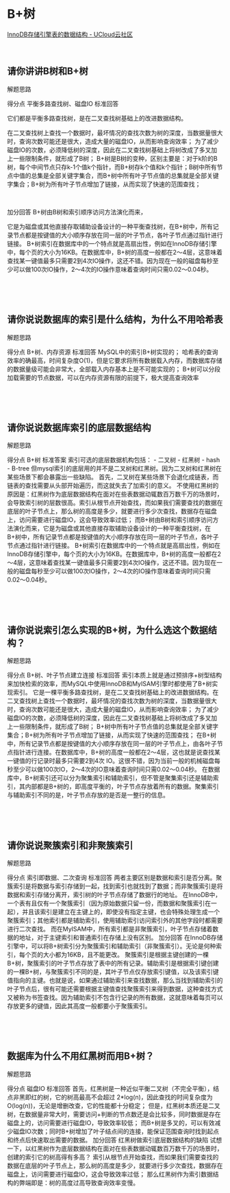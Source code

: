 # B+树

[InnoDB存储引擎表的数据结构 - UCloud云社区](https://www.ucloud.cn/yun/129857.html)

‍

## 请你讲讲B树和B+树

解题思路

得分点 平衡多路查找树、磁盘IO 标准回答 

它们都是平衡多路查找树，是在二叉查找树基础上的改进数据结构。

在二叉查找树上查找一个数据时，最坏情况的查找次数为树的深度，当数据量很大时，查询次数可能还是很大，造成大量的磁盘IO，从而影响查询效率； 为了减少磁盘IO的次数，必须降低树的深度，因此在二叉查找树基础上将树改成了多叉加上一些限制条件，就形成了B树； B+树是B树的变种，区别主要是：对于k阶的B树，每个中间节点只存k-1个值k个指针，而B+树存k个值和k个指针；B树中所有节点中值的总集是全部关键字集合，而B+树中所有叶子节点值的总集就是全部关键字集合；B+树为所有叶子节点增加了链接，从而实现了快速的范围查找； 

‍

加分回答 B+树由B树和索引顺序访问方法演化而来，

它是为磁盘或其他直接存取辅助设备设计的一种平衡查找树，在B+树中，所有记录节点都是按键值的大小顺序存放在同一层的叶子节点，各叶子节点通过指针进行链接。 B+树索引在数据库中的一个特点就是高扇出性，例如在InnoDB存储引擎中，每个页的大小为16KB。在数据库中，B+树的高度一般都在2～4层，这意味着查找某一键值最多只需要2到4次IO操作，这还不错。因为现在一般的磁盘每秒至少可以做100次IO操作，2～4次的IO操作意味着查询时间只需0.02～0.04秒。

‍

‍

## 请你说说数据库的索引是什么结构，为什么不用哈希表

解题思路

得分点 B+树、内存资源 标准回答 MySQL中的索引B+树实现的； 哈希表的查询效率的确最高，时间复杂度O(1)，但是它要求将所有数据载入内存，而数据库存储的数据量级可能会非常大，全部载入内存基本上是不可能实现的； B+树可以分段加载需要的节点数据，可以在内存资源有限的前提下，极大提高查询效率

‍

‍

## 请你说说数据库索引的底层数据结构

解题思路

得分点 B+树 标准答案 索引可选的底层数据机构包括： - 二叉树 - 红黑树 - hash - B-tree 但mysql索引的底层用的并不是二叉树和红黑树。因为二叉树和红黑树在某些场景下都会暴露出一些缺陷。 首先，二叉树在某些场景下会退化成链表，而链表的查找需要从头部开始遍历，而这就失去了加索引的意义。 不使用红黑树的原因是：红黑树作为底层数据结构在面对在些表数据动辄数百万数千万的场景时，会导致索引树的层数很高。索引从根节点开始查找，而如果我们需要查找的数据在底层的叶子节点上，那么树的高度是多少，就要进行多少次查找，数据存在磁盘上，访问需要进行磁盘IO，这会导致效率过低； 而B+树由B树和索引顺序访问方法演化而来，它是为磁盘或其他直接存取辅助设备设计的一种平衡查找树，在B+树中，所有记录节点都是按键值的大小顺序存放在同一层的叶子节点，各叶子节点通过指针进行链接。 B+树索引在数据库中的一个特点就是高扇出性，例如在InnoDB存储引擎中，每个页的大小为16KB。在数据库中，B+树的高度一般都在2～4层，这意味着查找某一键值最多只需要2到4次IO操作，这还不错。因为现在一般的磁盘每秒至少可以做100次IO操作，2～4次的IO操作意味着查询时间只需0.02～0.04秒。

‍

‍

## 请你说说索引怎么实现的B+树，为什么选这个数据结构？

解题思路

得分点 B+树、叶子节点建立连接 标准回答 索引本质上就是通过预排序+树型结构来加快检索的效率，而MySQL中使用InnoDB和MyISAM引擎时都使用了B+树实现索引。 它是一棵平衡多路查找树，是在二叉查找树基础上的改进数据结构。在二叉查找树上查找一个数据时，最坏情况的查找次数为树的深度，当数据量很大时，查询次数可能还是很大，造成大量的磁盘IO，从而影响查询效率； 为了减少磁盘IO的次数，必须降低树的深度，因此在二叉查找树基础上将树改成了多叉加上一些限制条件，就形成了B树； B+树中所有叶子节点值的总集就是全部关键字集合；B+树为所有叶子节点增加了链接，从而实现了快速的范围查找； 在B+树中，所有记录节点都是按键值的大小顺序存放在同一层的叶子节点上，由各叶子节点指针进行连接。在数据库中，B+树的高度一般都在2～4层，这也就是说查找某一键值的行记录时最多只需要2到4次 IO。这很不错，因为当前一般的机械磁盘每秒至少可以做100次IO，2～4次的IO意味着查询时间只需0.02～0.04秒。 在数据库中，B+树索引还可以分为聚集索引和辅助索引，但不管是聚集索引还是辅助索引，其内部都是B+树的，即高度平衡的，叶子节点存放着所有的数据。聚集索引与辅助索引不同的是，叶子节点存放的是否是一整行的信息。

‍

‍

## 请你说说聚簇索引和非聚簇索引

解题思路

得分点 索引即数据、二次查询 标准回答 两者主要区别是数据和索引是否分离。聚簇索引是将数据与索引存储到一起，找到索引也就找到了数据；而非聚簇索引是将数据和索引存储分离开，索引树的叶子节点存储了数据行的地址。 在InnoDB中，一个表有且仅有一个聚簇索引（因为原始数据只留一份，而数据和聚簇索引在一起），并且该索引是建立在主键上的，即使没有指定主键，也会特殊处理生成一个聚簇索引；其他索引都是辅助索引，使用辅助索引访问索引外的其他字段时都需要进行二次查找。 而在MyISAM中，所有索引都是非聚簇索引，叶子节点存储着数据的地址，对于主键索引和普通索引在存储上没有区别。 加分回答 在InnoDB存储引擎中，可以将B+树索引分为聚簇索引和辅助索引（非聚簇索引）。无论是何种索引，每个页的大小都为16KB，且不能更改。 聚簇索引是根据主键创建的一棵B+树，聚簇索引的叶子节点存放了表中的所有记录。辅助索引是根据索引键创建的一棵B+树，与聚簇索引不同的是，其叶子节点仅存放索引键值，以及该索引键值指向的主键。也就是说，如果通过辅助索引来查找数据，那么当找到辅助索引的叶子节点后，很有可能还需要根据主键值查找聚簇索引来得到数据，这种查找方式又被称为书签查找。因为辅助索引不包含行记录的所有数据，这就意味着每页可以存放更多的键值，因此其高度一般都要小于聚簇索引。

‍

‍

## 数据库为什么不用红黑树而用B+树？

解题思路

得分点 磁盘IO 标准回答 首先，红黑树是一种近似平衡二叉树（不完全平衡），结点非黑即红的树，它的树高最高不会超过 2*log(n)，因此查找的时间复杂度为 O(log(n))，无论是增删改查，它的性能都十分稳定； 但是，红黑树本质还是二叉树，在数据量非常大时，需要访问+判断的节点数还是会比较多，同时数据是存在磁盘上的，访问需要进行磁盘IO，导致效率较低； 而B+树是多叉的，可以有效减少磁盘IO次数；同时B+树增加了叶子结点间的连接，能保证范围查询时找到起点和终点后快速取出需要的数据。 加分回答 红黑树做索引底层数据结构的缺陷 试想一下，以红黑树作为底层数据结构在面对在些表数据动辄数百万数千万的场景时，创建的索引它的树高得有多高？ 索引从根节点开始查找，而如果我们需要查找的数据在底层的叶子节点上，那么树的高度是多少，就要进行多少次查找，数据存在磁盘上，访问需要进行磁盘IO，这会导致效率过低； 那么红黑树作为索引数据结构的弊端即是：树的高度过高导致查询效率变慢。
